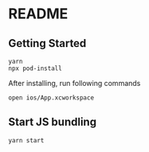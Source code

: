 # README

## Getting Started

```
yarn
npx pod-install
```

After installing, run following commands

```
open ios/App.xcworkspace
```

## Start JS bundling

```
yarn start
```
